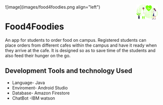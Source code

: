 ![image](images/food4foodies.png align="left")
<img src="https://github.com/Shraddhasaini/Whereisevery1/blob/master/assets/osl.png" height="50" align="right">
# **Food4Foodies**
An app for students to order food on campus. Registered students
can place orders from different cafes within the campus and have it ready
when they arrive at the cafe. It is designed so as to save time of the students
and also feed their hunger on the go.

## **Development Tools and technology Used**
* Language- Java
* Enviroment- Android Studio
* Database- Amazon Firestore
* ChatBot -IBM watson





